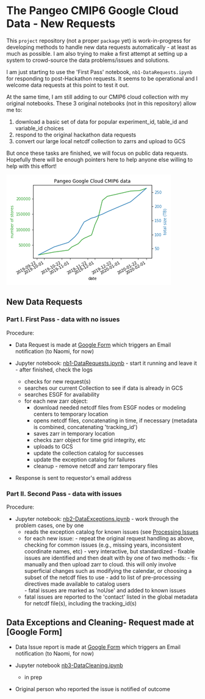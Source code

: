 # The Pangeo CMIP6 Google Cloud Data - New Requests

This `project` repository (not a proper `package` yet) is work-in-progress for developing methods to handle new data requests automatically - at least as much as possible. I am also trying to make a first attempt at setting up a system to crowd-source the data problems/issues and solutions.  

I am just starting to use the 'First Pass' notebook, `nb1-DataRequests.ipynb` for responding to post-Hackathon requests. It seems to be operational and I welcome data requests at this point to test it out.    

At the same time, I am still adding to our CMIP6 cloud collection with my original notebooks. These 3 original notebooks (not in this repository) allow me to:
1. download a basic set of data for popular experiment_id, table_id and variable_id choices 
2. respond to the original hackathon data requests
3. convert our large local netcdf collection to zarrs and upload to GCS

But once these tasks are finished, we will focus on public data requests. Hopefully there will be enough pointers here to help anyone else willing to help with this effort!

[![progress](assets/history.png)](assets/history.png)

## New Data Requests 
### Part I. First Pass - data with no issues
Procedure:
- Data Request is made at [Google Form](https://docs.google.com/forms/d/1g3rfuLBG6eOdoeN1hnGo2H_yB_aTL1MZLe3Rlx3eUNg/edit?usp=sharing) which triggers an Email notification (to Naomi, for now)

- Jupyter notebook: [nb1-DataRequests.ipynb](notebooks/nb1-DataRequests.ipynb) - start it running and leave it - after finished, check the logs
   - checks for new request(s)
   - searches our current Collection to see if data is already in GCS
   - searches ESGF for availability 
   - for each new zarr object:
      - download needed netcdf files from ESGF nodes or modeling centers to temporary location
      - opens netcdf files, concatenating in time, if necessary  (metadata is combined, concatenating 'tracking_id')
      - saves zarr in temporary location
      - checks zarr object for time grid integrity, etc
      - uploads to GCS
      - update the collection catalog for successes
      - update the exception catalog for failures
      - cleanup - remove netcdf and zarr temporary files
         
- Response is sent to requestor's email address

### Part II. Second Pass - data with issues
Procedure:
- Jupyter notebook: [nb2-DataExceptions.ipynb](notebooks/nb2-DataExceptions.ipynb) - work through the problem cases, one by one
   - reads the exception catalog for known issues (see [Processing Issues](https://docs.google.com/spreadsheets/d/e/2PACX-1vRxKgz1xCH7zhUoDnl_llgEvbj2ssxoJiTUdbkHkkfWiCKU8EfZtPerar3ELjoIzAda5giR06QvbWGE/pubhtml?gid=128595157&single=true)
   - for each new issue:
         - repeat the original request handling as above, checking for common issues (e.g., missing years, inconsistent coordinate names, etc)
         - very interactive, but standardized
         - fixable issues are identified and then dealt with by one of two methods:
              - fix manually and then upload zarr to cloud. this will only involve superficial changes such as modifying the  calendar, or choosing a subset of the netcdf files to use
              - add to list of pre-processing directives made available to catalog users   
         - fatal issues are marked as 'noUse' and added to known issues
   - fatal issues are reported to the 'contact' listed in the global metadata for netcdf file(s), including the tracking_id(s)

## Data Exceptions and Cleaning- Request made at [Google Form]
- Data Issue report is made at [Google Form](https://docs.google.com/forms/d/1Qym-88kZ2iNDIzbz5mmWDXZ8HtsyP-QhT_Q62dVCvwc/edit?usp=sharing) which triggers an Email notification (to Naomi, for now)

- Jupyter notebook [nb3-DataCleaning.ipynb]()
   - in prep

- Original person who reported the issue is notified of outcome
